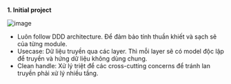 **1. Initial project**

   ![image](https://github.com/user-attachments/assets/c2c44ba3-b518-4021-a21e-9b8207df3813)

- Luôn follow DDD architecture. Để đảm bảo tính thuần khiết và sạch sẽ của từng module.
- Usecase: Dữ liệu truyền qua các layer. Thì mỗi layer sẽ có model độc lập để truyền và hứng dữ liệu không dùng chung.
- Clean handle: Xử lý triệt để các cross-cutting concerns để tránh lan truyền phải xử lý nhiều tầng.
